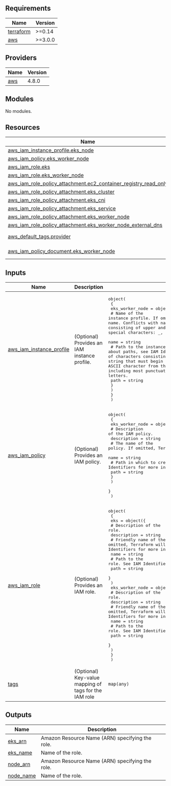 <!-- BEGIN_TF_DOCS -->
## Requirements

| Name | Version |
|------|---------|
| <a name="requirement_terraform"></a> [terraform](#requirement\_terraform) | >=0.14 |
| <a name="requirement_aws"></a> [aws](#requirement\_aws) | >=3.0.0 |

## Providers

| Name | Version |
|------|---------|
| <a name="provider_aws"></a> [aws](#provider\_aws) | 4.8.0 |

## Modules

No modules.

## Resources

| Name | Type |
|------|------|
| [aws_iam_instance_profile.eks_node](https://registry.terraform.io/providers/hashicorp/aws/latest/docs/resources/iam_instance_profile) | resource |
| [aws_iam_policy.eks_worker_node](https://registry.terraform.io/providers/hashicorp/aws/latest/docs/resources/iam_policy) | resource |
| [aws_iam_role.eks](https://registry.terraform.io/providers/hashicorp/aws/latest/docs/resources/iam_role) | resource |
| [aws_iam_role.eks_worker_node](https://registry.terraform.io/providers/hashicorp/aws/latest/docs/resources/iam_role) | resource |
| [aws_iam_role_policy_attachment.ec2_container_registry_read_only](https://registry.terraform.io/providers/hashicorp/aws/latest/docs/resources/iam_role_policy_attachment) | resource |
| [aws_iam_role_policy_attachment.eks_cluster](https://registry.terraform.io/providers/hashicorp/aws/latest/docs/resources/iam_role_policy_attachment) | resource |
| [aws_iam_role_policy_attachment.eks_cni](https://registry.terraform.io/providers/hashicorp/aws/latest/docs/resources/iam_role_policy_attachment) | resource |
| [aws_iam_role_policy_attachment.eks_service](https://registry.terraform.io/providers/hashicorp/aws/latest/docs/resources/iam_role_policy_attachment) | resource |
| [aws_iam_role_policy_attachment.eks_worker_node](https://registry.terraform.io/providers/hashicorp/aws/latest/docs/resources/iam_role_policy_attachment) | resource |
| [aws_iam_role_policy_attachment.eks_worker_node_external_dns](https://registry.terraform.io/providers/hashicorp/aws/latest/docs/resources/iam_role_policy_attachment) | resource |
| [aws_default_tags.provider](https://registry.terraform.io/providers/hashicorp/aws/latest/docs/data-sources/default_tags) | data source |
| [aws_iam_policy_document.eks_worker_node](https://registry.terraform.io/providers/hashicorp/aws/latest/docs/data-sources/iam_policy_document) | data source |

## Inputs

| Name | Description | Type | Default | Required |
|------|-------------|------|---------|:--------:|
| <a name="input_aws_iam_instance_profile"></a> [aws\_iam\_instance\_profile](#input\_aws\_iam\_instance\_profile) | (Optional) Provides an IAM instance profile. | <pre>object(<br>    {<br>      eks_worker_node = object({<br>        # Name of the instance profile. If omitted, Terraform will assign a random, unique name. Conflicts with name_prefix. Can be a string of characters consisting of upper and lowercase alphanumeric characters and these special characters: _, +, =, ,, ., @, -. Spaces are not allowed.<br>        name = string<br>        # Path to the instance profile. For more information about paths, see IAM Identifiers in the IAM User Guide. Can be a string of characters consisting of either a forward slash (/) by itself or a string that must begin and end with forward slashes. Can include any ASCII character from the ! (\u0021) through the DEL character (\u007F), including most punctuation characters, digits, and upper and lowercase letters.<br>        path = string<br>        }<br>      )<br>    }<br>  )</pre> | <pre>{<br>  "eks_worker_node": {<br>    "name": "eks-worker-node-profile",<br>    "path": "/"<br>  }<br>}</pre> | no |
| <a name="input_aws_iam_policy"></a> [aws\_iam\_policy](#input\_aws\_iam\_policy) | (Optional) Provides an IAM policy. | <pre>object(<br>    {<br>      eks_worker_node = object({<br>        # Description of the IAM policy.<br>        description = string<br>        # The name of the policy. If omitted, Terraform will assign a random, unique name.<br>        name = string<br>        # Path in which to create the policy. See IAM Identifiers for more information.<br>        path = string<br>        }<br>      )<br>    }<br>  )</pre> | <pre>{<br>  "eks_worker_node": {<br>    "description": "Policy for EKS worker node.",<br>    "name": "eks-worker-node-policy",<br>    "path": "/"<br>  }<br>}</pre> | no |
| <a name="input_aws_iam_role"></a> [aws\_iam\_role](#input\_aws\_iam\_role) | (Optional) Provides an IAM role. | <pre>object(<br>    {<br>      eks = object({<br>        # Description of the role.<br>        description = string<br>        # Friendly name of the role. If omitted, Terraform will assign a random, unique name. See IAM Identifiers for more information.<br>        name = string<br>        # Path to the role. See IAM Identifiers for more information.<br>        path = string<br>        }<br>      )<br>      eks_worker_node = object({<br>        # Description of the role.<br>        description = string<br>        # Friendly name of the role. If omitted, Terraform will assign a random, unique name. See IAM Identifiers for more information.<br>        name = string<br>        # Path to the role. See IAM Identifiers for more information.<br>        path = string<br>        }<br>      )<br>    }<br>  )</pre> | <pre>{<br>  "eks": {<br>    "description": "Role for EKS.",<br>    "name": "eks-role",<br>    "path": "/"<br>  },<br>  "eks_worker_node": {<br>    "description": "Role for EKS worker node.",<br>    "name": "eks-worker-node-role",<br>    "path": "/"<br>  }<br>}</pre> | no |
| <a name="input_tags"></a> [tags](#input\_tags) | (Optional) Key-value mapping of tags for the IAM role | `map(any)` | `null` | no |

## Outputs

| Name | Description |
|------|-------------|
| <a name="output_eks_arn"></a> [eks\_arn](#output\_eks\_arn) | Amazon Resource Name (ARN) specifying the role. |
| <a name="output_eks_name"></a> [eks\_name](#output\_eks\_name) | Name of the role. |
| <a name="output_node_arn"></a> [node\_arn](#output\_node\_arn) | Amazon Resource Name (ARN) specifying the role. |
| <a name="output_node_name"></a> [node\_name](#output\_node\_name) | Name of the role. |
<!-- END_TF_DOCS -->
